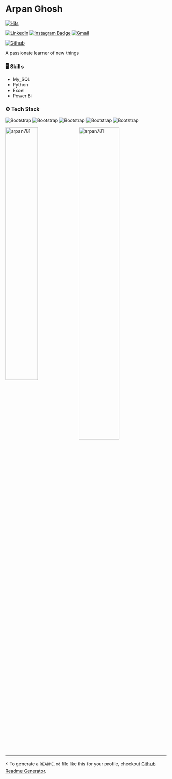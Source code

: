 # Arpan Ghosh

[![Hits](https://hits.seeyoufarm.com/api/count/incr/badge.svg?url=https%3A%2F%2Fgithub.com%2Farpan781%2Farpan781&count_bg=%2379C83D&title_bg=%23555555&icon=&icon_color=%23E7E7E7&title=Profile+Views&edge_flat=false)](https://hits.seeyoufarm.com)

[![Linkedin](https://img.shields.io/badge/-LinkedIn-blue?style=flat&logo=Linkedin&logoColor=white)](http://wwww.linkedin.com/in/arpan-ghosh-10b18922a/)
[![Instagram Badge](https://img.shields.io/badge/-Instagram-purple?logo=instagram&logoColor=white&link=https://instagram.com/arpan_gsh/)](https://www.instagram.com/arpan_gsh)
[![Gmail](https://img.shields.io/badge/-Gmail-c14438?style=flat&logo=Gmail&logoColor=white)](mailto:arpan781@gmail.com)

[![Github](https://img.shields.io/github/followers/arpan781?label=Follow&style=social)](https://github.com/arpan781)

A passionate learner of new things

### 🖥 Skills

- My_SQL
- Python
- Excel 
- Power Bi
### ⚙️ Tech Stack

![Bootstrap](https://img.shields.io/badge/-Python-05122A?style=flat-square&logo=Python&color=373636) ![Bootstrap](https://img.shields.io/badge/-MySQL-05122A?style=flat-square&logo=MySQL&color=373636) ![Bootstrap](https://img.shields.io/badge/-Pandas-05122A?style=flat-square&logo=Pandas&color=373636) ![Bootstrap](https://img.shields.io/badge/-Numpy-05122A?style=flat-square&logo=Numpy&color=373636) ![Bootstrap](https://img.shields.io/badge/-Visual%20Studio%20Code-05122A?style=flat-square&logo=Visual-Studio-Code&color=373636)

<div>
  <img width="45%" align="left" src="https://github-readme-stats.vercel.app/api/top-langs?username=arpan781&show_icons=true&locale=en&layout=compact" alt="arpan781" />
  <img width="50%"  src="https://github-readme-streak-stats.herokuapp.com/?user=arpan781&" alt="arpan781" />
</div>


---
:zap: To generate a `README.md` file like this for your profile, checkout [Github Readme Generator](https://hejazizo-github-profile-readme-srcstreamlit-app-i6skm7.streamlit.app/).
